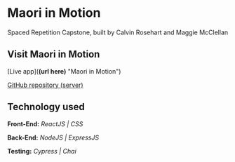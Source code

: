 # Maori in Motion
Spaced Repetition Capstone, built by Calvin Rosehart and Maggie McClellan



## Visit Maori in Motion
[Live app](**(url here)** "Maori in Motion")

[GitHub repository (server)](https://github.com/thinkful-ei-iguana/calvin-maggie-capstone-server "Maori in Motion server repo")

## Technology used

**Front-End:** *ReactJS | CSS*

**Back-End:** *NodeJS | ExpressJS*

**Testing:** *Cypress | Chai*